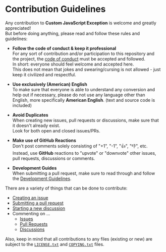 <!--
  Copyright (c) 2022 Michael Federczuk
  SPDX-License-Identifier: CC-BY-SA-4.0
-->

# Contribution Guidelines #

Any contribution to **Custom JavaScript Exception** is welcome and greatly appreciated!  
But before doing anything, please read and follow these rules and guidelines:

* **Follow the code of conduct & keep it professional**  
  For any sort of contribution and/or participation to this repository and the project, the
  [code of conduct](CODE_OF_CONDUCT.md) must be accepted and followed.  
  In short: everyone should feel welcome and accepted here.  
  This does not mean that jokes and swearing/cursing is not allowed - just keep it civilized and respectful.

* **Use exclusively (American) English**  
  To make sure that everyone is able to understand any conversion and help out if necessary, please do not use any
  language other than English, more specifically **American English**. (text and source code is included)

* **Avoid Duplicates**  
  When creating new issues, pull requests or discussions, make sure that it doesn't already exist.  
  Look for both open and closed issues/PRs.

* **Make use of GitHub Reactions**  
  Don't post comments solely consisting of "+1", "-1", "👍", "👎", etc.  
  Instead, use **GitHub** reactions to "upvote" or "downvote" other issues, pull requests, discussions or comments.

* **Development Guides**  
  When submitting a pull request, make sure to read through and follow the [Development Guidelines](DEVELOPING.md).

There are a variety of things that can be done to contribute:

* [Creating an issue](https://github.com/mfederczuk/custom-js-exception/issues/new/choose)
* [Submitting a pull request](https://github.com/mfederczuk/custom-js-exception/compare)
* [Starting a new discussion](https://github.com/mfederczuk/custom-js-exception/discussions/new)
* Commenting on ...
  * [Issues](https://github.com/mfederczuk/custom-js-exception/issues)
  * [Pull Requests](https://github.com/mfederczuk/custom-js-exception/pulls)
  * [Discussions](https://github.com/mfederczuk/custom-js-exception/discussions)

Also, keep in mind that all contributions to any files (existing or new) are subject to the [`LICENSE.txt`](LICENSE.txt)
and [`COPYING.txt`](COPYING.txt) files.

